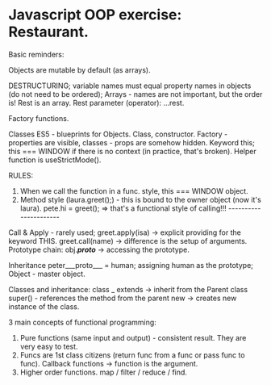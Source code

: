 # Javascript OOP exercise: Restaurant.

Basic reminders:

Objects are mutable by default (as arrays).

DESTRUCTURING; variable names must equal property names in objects (do not need to be ordered);
Arrays - names are not important, but the order is! Rest is an array.
Rest parameter (operator): ...rest.

Factory functions.

Classes ES5 - blueprints for Objects. Class, constructor. Factory - properties are visible, 
classes - props are somehow hidden.
Keyword this; this === WINDOW if there is no context (in practice, that's broken). 
Helper function is useStrictMode().

RULES: 
1. When we call the function in a func. style, this === WINDOW object.
2. Method style (laura.greet();) - this is bound to the owner object (now it's laura).
pete.hi = greet(); => that's a functional style of calling!!! ----------------------

Call & Apply - rarely used; greet.apply(isa) -> explicit providing for the keyword THIS.
greet.call(name) -> difference is the setup of arguments.
Prototype chain:
obj.___proto___ -> accessing the prototype.

Inheritance
peter___proto___ = human; assigning human as the prototype; Object - master object.

Classes and inheritance:
class _ extends -> inherit from the Parent class
super() - references the method from the parent
new -> creates new instance of the class.

3 main concepts of functional programming:

1. Pure functions (same input and output) -
consistent result. They are very easy to test. 
2. Funcs are 1st class citizens (return func
from a func or pass func to func). Callback functions -> function is the argument.
3. Higher order functions.
map / filter / reduce / find.